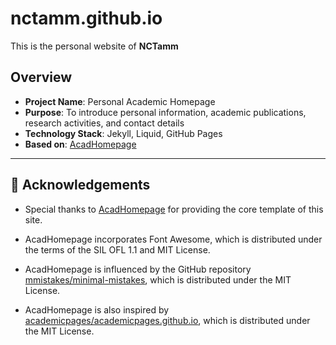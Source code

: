 # nctamm.github.io

This is the personal website of **NCTamm**

## Overview

* **Project Name**: Personal Academic Homepage
* **Purpose**: To introduce personal information, academic publications, research activities, and contact details
* **Technology Stack**: Jekyll, Liquid, GitHub Pages
* **Based on**: [AcadHomepage](https://github.com/RayeRen/acad-homepage.github.io)

---

## 📝 Acknowledgements

* Special thanks to [AcadHomepage](https://github.com/RayeRen/acad-homepage.github.io) for providing the core template of this site.

* AcadHomepage incorporates Font Awesome, which is distributed under the terms of the SIL OFL 1.1 and MIT License.
* AcadHomepage is influenced by the GitHub repository [mmistakes/minimal-mistakes](https://github.com/mmistakes/minimal-mistakes), which is distributed under the MIT License.
* AcadHomepage is also inspired by [academicpages/academicpages.github.io](https://github.com/academicpages/academicpages.github.io), which is distributed under the MIT License.
